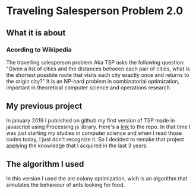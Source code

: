 # Traveling Salesperson Problem 2.0
## What it is about
### Acording to Wikipedia
The travelling salesperson problem Aka TSP asks the following question: "Given a list of cities and the distances between each pair of cities, what is the shortest possible route that visits each city exactly once and returns to the origin city?" It is an NP-hard problem in combinatorial optimization, important in theoretical computer science and operations research.

## My previous project
In january 2019 I published on github my first version of TSP made in javascript using Processing js library. Here's a [link](https://github.com/Lucasdvs10/Traveller-Salesperson-Problem) to the repo. In that time I was just starting my studies in computer science and when I read those codes today, I just don't recognize it. So I decided to remake that project applying the knowledge that I acquired in the last 3 years.

## The algorithm I used

In this version I used the ant colony optimization, wich is an algorithm that simulates the behaviour of ants looking for food.

